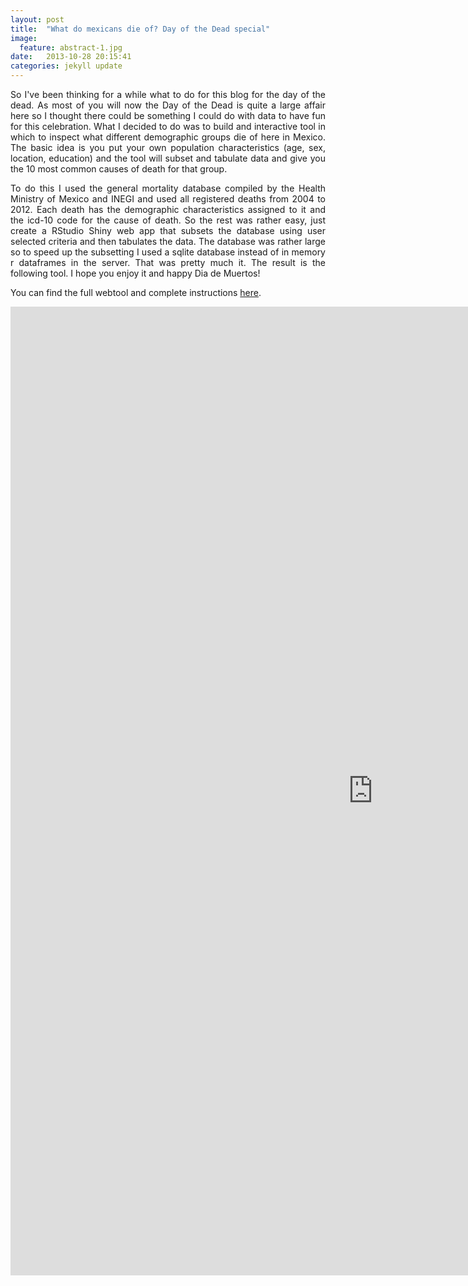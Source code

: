 ```yaml
---
layout: post
title:  "What do mexicans die of? Day of the Dead special"
image:
  feature: abstract-1.jpg
date:   2013-10-28 20:15:41
categories: jekyll update
---
```


<p align="justify"> So I've been thinking for a while what to do for this blog for the day of the dead. As most of you will now the Day of the Dead is quite a large affair here so I thought there could be something I could do with data to have fun for this celebration. What I decided to do was to build and interactive tool in which to inspect what different demographic groups die of here in Mexico. The basic idea is you put your own population characteristics (age, sex, location, education) and the tool will subset and tabulate data and give you the 10 most common causes of death for that group.</p>

<!-- more -->


<p align="justify"> To do this I used the general mortality database compiled by the Health Ministry of Mexico and INEGI and used all registered deaths from 2004 to 2012. Each death has the demographic characteristics assigned to it and the icd-10 code for the cause of death. So the rest was rather easy, just create a RStudio Shiny web app that subsets the database using user selected criteria and then tabulates the data. The database was rather large so to speed up the subsetting I used a sqlite database instead of in memory r dataframes in the server. That was pretty much it. The result is the following tool. I hope you enjoy it and happy Dia de Muertos!</p>

You can find the full webtool and complete instructions <a href="http://eduardoclark.github.io/DiaDeMuertos" target="_blank">here</a>.

<iframe src="http://eduardoclark.github.io/DiaDeMuertos" id='aire' width="1160" height="1550" frameBorder="0" name="calc-aire" >></iframe>




